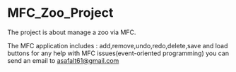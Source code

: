 # MFC_Zoo_Project
The project is about manage a zoo via MFC.

The MFC application includes : add,remove,undo,redo,delete,save and load buttons
for any help with MFC issues(event-oriented programming) you can send an email to asafalt61@gmail.com   
